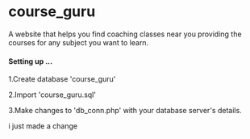 # course_guru
A website that helps you find coaching classes near you providing the courses for any subject you want to learn.

#### Setting up ...

1.Create database 'course_guru'

2.Import 'course_guru.sql'

3.Make changes to 'db_conn.php' with your database server's details.

i just made a change
